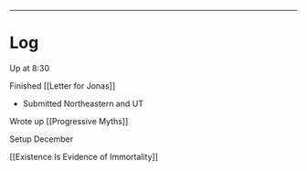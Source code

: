 
---

# Log

Up at 8:30

Finished [[Letter for Jonas]]
- Submitted Northeastern and UT

Wrote up [[Progressive Myths]]

Setup December

[[Existence Is Evidence of Immortality]]
